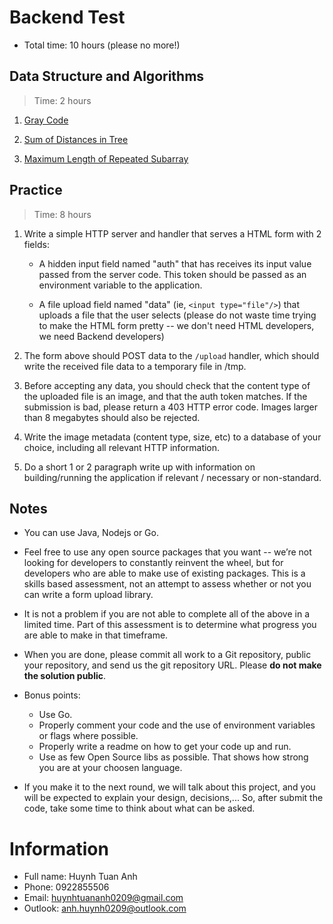 # Backend Test

- Total time: 10 hours (please no more!)

## Data Structure and Algorithms

> Time: 2 hours

1. [Gray Code](/code-challenges/gray-code.md)

2. [Sum of Distances in Tree](/code-challenges/sum-of-distances-in-tree.md)

3. [Maximum Length of Repeated Subarray](/code-challenges/maximum-length-of-repeated-subarray.md)

## Practice

> Time: 8 hours

1. Write a simple HTTP server and handler that serves a HTML form
   with 2 fields:

   - A hidden input field named "auth" that has receives its input value passed
     from the server code. This token should be passed as an environment variable to
     the application.

   - A file upload field named "data" (ie, `<input type="file"/>`) that uploads
     a file that the user selects (please do not waste time trying to make the
     HTML form pretty -- we don't need HTML developers, we need Backend
     developers)

2. The form above should POST data to the `/upload` handler, which should write
   the received file data to a temporary file in /tmp.

3. Before accepting any data, you should check that the content type of the
   uploaded file is an image, and that the auth token matches. If the
   submission is bad, please return a 403 HTTP error code. Images larger than 8
   megabytes should also be rejected.

4. Write the image metadata (content type, size, etc) to a database of your
   choice, including all relevant HTTP information.

5. Do a short 1 or 2 paragraph write up with information on building/running
   the application if relevant / necessary or non-standard.

## Notes

- You can use Java, Nodejs or Go.

- Feel free to use any open source packages that you want -- we’re not looking
  for developers to constantly reinvent the wheel, but for developers who are
  able to make use of existing packages. This is a skills based assessment,
  not an attempt to assess whether or not you can write a form upload
  library.

- It is not a problem if you are not able to complete all of the above in a
  limited time. Part of this assessment is to determine what progress you are
  able to make in that timeframe.

- When you are done, please commit all work to a Git repository, public your repository, and send us
  the git repository URL. Please **do not make the
  solution public**.

- Bonus points:

  - Use Go.
  - Properly comment your code and the use of environment variables or flags
    where possible.
  - Properly write a readme on how to get your code up and run.
  - Use as few Open Source libs as possible. That shows how strong you are at
    your choosen language.

- If you make it to the next round, we will talk about this project, and you
  will be expected to explain your design, decisions,... So, after submit the
  code, take some time to think about what can be asked.

# Information
- Full name: Huynh Tuan Anh
- Phone: 0922855506
- Email: huynhtuananh0209@gmail.com
- Outlook: anh.huynh0209@outlook.com